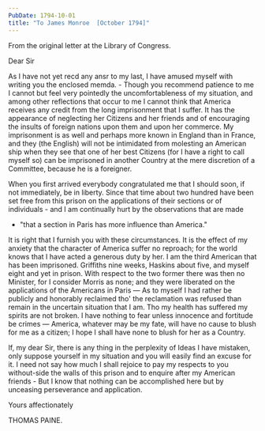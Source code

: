 ```yaml
---
PubDate: 1794-10-01
title: "To James Monroe  [October 1794]"
---
```


   From the original letter at the Library of Congress.

   Dear Sir

   As I have not yet recd any ansr to my last, I have amused myself
   with writing you the enclosed memda. - Though you recommend patience to
   me I cannot but feel very pointedly the uncomfortableness of my situation,
   and among other reflections that occur to me I cannot think that America
   receives any credit from the long imprisonment that I suffer. It has the
   appearance of neglecting her Citizens and her friends and of encouraging
   the insults of foreign nations upon them and upon her commerce. My
   imprisonment is as well and perhaps more known in England than in France,
   and they (the English) will not be intimidated from molesting an American
   ship when they see that one of her best Citizens (for I have a right to
   call myself so) can be imprisoned in another Country at the mere
   discretion of a Committee, because he is a foreigner.

   When you first arrived everybody congratulated me that I should soon, if
   not immediately, be in liberty. Since that time about two hundred have
   been set free from this prison on the applications of their sections or of
   individuals - and I am continually hurt by the observations that are made 
   - "that a section in Paris has more influence than America."

   It is right that I furnish you with these circumstances. It is the effect
   of my anxiety that the character of America suffer no reproach; for the
   world knows that I have acted a generous duty by her. I am the third
   American that has been imprisoned. Griffiths nine weeks, Haskins about
   five, and myself eight and yet in prison. With respect to the two
   former there was then no Minister, for I consider Morris as none; and they
   were liberated on the applications of the Americans in Paris &mdash; As to 
   myself I had rather be publicly and honorably reclaimed tho' the reclamation
   was refused than remain in the uncertain situation that I am. Tho my
   health has suffered my spirits are not broken. I have nothing to fear
   unless innocence and fortitude be crimes &mdash; America, whatever may be my 
   fate, will have no cause to blush for me as a
   citizen; I hope I shall have none to blush for her as a Country.

   If, my dear Sir, there is any thing in the perplexity of Ideas I have
   mistaken, only suppose yourself in my situation and you will easily find
   an excuse for it. I need not say how much I shall rejoice to pay my
   respects to you without-side the walls of this prison and to enquire
   after my American friends - But I know that nothing can be accomplished
   here but by unceasing perseverance and application.

   Yours affectionately

   THOMAS PAINE.


